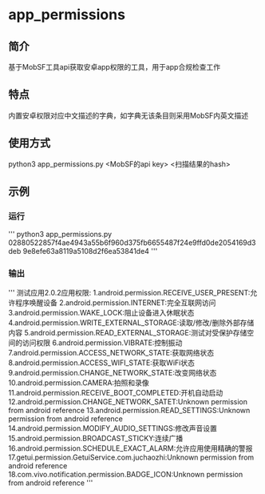 # app_permissions

## 简介
基于MobSF工具api获取安卓app权限的工具，用于app合规检查工作

## 特点
内置安卓权限对应中文描述的字典，如字典无该条目则采用MobSF内英文描述

## 使用方式
python3 app_permissions.py <MobSF的api key> <扫描结果的hash>

## 示例
### 运行
'''
python3 app_permissions.py 02880522857f4ae4943a55b6f960d375fb6655487f24e9ffd0de2054169d3deb 9e8efe63a8119a5108d2f6ea53841de4
'''
### 输出
'''
测试应用2.0.2应用权限:
1.android.permission.RECEIVE_USER_PRESENT:允许程序唤醒设备
2.android.permission.INTERNET:完全互联网访问
3.android.permission.WAKE_LOCK:阻止设备进入休眠状态
4.android.permission.WRITE_EXTERNAL_STORAGE:读取/修改/删除外部存储内容
5.android.permission.READ_EXTERNAL_STORAGE:测试对受保护存储空间的访问权限
6.android.permission.VIBRATE:控制振动
7.android.permission.ACCESS_NETWORK_STATE:获取网络状态
8.android.permission.ACCESS_WIFI_STATE:获取WiFi状态
9.android.permission.CHANGE_NETWORK_STATE:改变网络状态
10.android.permission.CAMERA:拍照和录像
11.android.permission.RECEIVE_BOOT_COMPLETED:开机自动启动
12.android.permission.CHANGE_NETWORK_SATET:Unknown permission from android reference
13.android.permission.READ_SETTINGS:Unknown permission from android reference
14.android.permission.MODIFY_AUDIO_SETTINGS:修改声音设置
15.android.permission.BROADCAST_STICKY:连续广播
16.android.permission.SCHEDULE_EXACT_ALARM:允许应用使用精确的警报
17.getui.permission.GetuiService.com.juchaozhi:Unknown permission from android reference
18.com.vivo.notification.permission.BADGE_ICON:Unknown permission from android reference
'''
